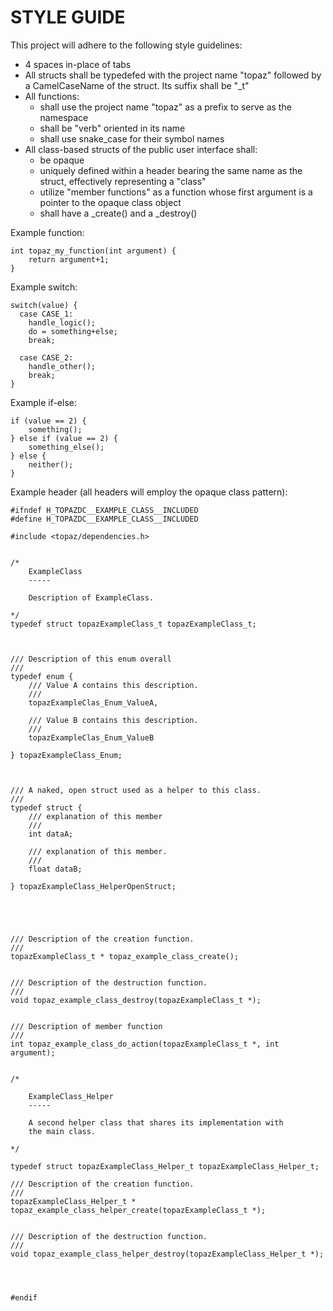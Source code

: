 STYLE GUIDE
===========

This project will adhere to the following style guidelines:
- 4 spaces in-place of tabs
- All structs shall be typedefed with the project name "topaz" followed by a CamelCaseName of the struct. Its suffix shall be "_t"
- All functions:
	- shall use the project name "topaz" as a prefix to serve as the namespace
	- shall be "verb" oriented in its name
	- shall use snake_case for their symbol names
- All class-based structs of the public user interface shall:
	- be opaque 
	- uniquely defined within a header bearing the same name as the struct, effectively representing a "class"
	- utilize "member functions" as a function whose first argument is a pointer to the opaque class object
	- shall have a _create() and a _destroy()





Example function:
```
int topaz_my_function(int argument) {
    return argument+1;
}

```


Example switch: 
```
switch(value) {
  case CASE_1:
    handle_logic();
    do = something+else;
    break;

  case CASE_2:
    handle_other();
    break;
}
```


Example if-else:
```
if (value == 2) {
    something();
} else if (value == 2) {
    something_else();
} else {
    neither();
}
```


Example header (all headers will employ the opaque class pattern):
```
#ifndef H_TOPAZDC__EXAMPLE_CLASS__INCLUDED
#define H_TOPAZDC__EXAMPLE_CLASS__INCLUDED

#include <topaz/dependencies.h>


/*
    ExampleClass
    -----
    
    Description of ExampleClass.

*/
typedef struct topazExampleClass_t topazExampleClass_t;



/// Description of this enum overall
///
typedef enum {
    /// Value A contains this description.
    ///
    topazExampleClas_Enum_ValueA,

    /// Value B contains this description.
    ///
    topazExampleClas_Enum_ValueB

} topazExampleClass_Enum;



/// A naked, open struct used as a helper to this class.
///
typedef struct {
    /// explanation of this member
    ///
    int dataA;

    /// explanation of this member.
    ///
    float dataB;

} topazExampleClass_HelperOpenStruct;





/// Description of the creation function.
///
topazExampleClass_t * topaz_example_class_create();


/// Description of the destruction function.
///
void topaz_example_class_destroy(topazExampleClass_t *);


/// Description of member function
///
int topaz_example_class_do_action(topazExampleClass_t *, int argument);


/* 

    ExampleClass_Helper
    -----

    A second helper class that shares its implementation with 
    the main class.

*/

typedef struct topazExampleClass_Helper_t topazExampleClass_Helper_t;

/// Description of the creation function.
///
topazExampleClass_Helper_t * topaz_example_class_helper_create(topazExampleClass_t *);


/// Description of the destruction function.
///
void topaz_example_class_helper_destroy(topazExampleClass_Helper_t *);




#endif
```



